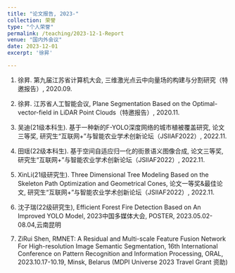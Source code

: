 ```yaml
---
title: "论文报告, 2023-"
collection: 荣誉
type: "个人荣誉"
permalink: /teaching/2023-12-1-Report
venue: "国内外会议"
date: 2023-12-01
excerpt: '徐昇'

---
```

1. 徐昇. 第九届江苏省计算机大会, 三维激光点云中向量场的构建与分割研究（特邀报告）, 2020.09.

2. 徐昇. 江苏省人工智能会议, Plane Segmentation Based on the Optimal-vector-field in LiDAR Point Clouds（特邀报告）, 2020.11.

3. 吴迪(21级本科生). 基于一种新的F-YOLO深度网络的城市植被覆盖研究, 论文三等奖, 研究生“互联网+”与智能农业学术创新论坛（JSIIAF2022）, 2022.11.

4. 田瑶(22级本科生). 基于空间自适应归一化的街景语义图像合成, 论文三等奖, 研究生“互联网+”与智能农业学术创新论坛（JSIIAF2022）, 2022.11.

5. XinLi(21级研究生). Three Dimensional Tree Modeling Based on the Skeleton Path Optimization and Geometrical Cones, 论文一等奖&最佳论文, 研究生“互联网+”与智能农业学术创新论坛（JSIIAF2022）, 2022.11.

6. 沈子瑞(22级研究生), Efficient Forest Fire Detection Based on An Improved YOLO Model, 2023中国多媒体大会, POSTER, 2023.05.02-08.04,云南昆明

7. ZiRui Shen, RMNET: A Residual and Multi-scale Feature Fusion Network For High-resolution Image Semantic Segmentation, 16th International Conference on Pattern Recognition and Information Processing, ORAL, 2023.10.17-10.19, Minsk, Belarus (MDPI Universe 2023 Travel Grant 资助) 
